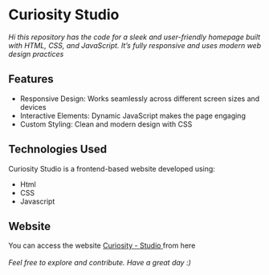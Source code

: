 # Curiosity Studio


_Hi this repository has the code for a sleek and user-friendly homepage built with HTML, CSS, and JavaScript. It’s fully responsive and uses modern web design practices_

## Features 

- Responsive Design: Works seamlessly across different screen sizes and devices
- Interactive Elements: Dynamic JavaScript makes the page engaging
- Custom Styling: Clean and modern design with CSS


## Technologies Used
Curiosity Studio is a frontend-based website developed using:

- Html
- CSS
- Javascript

## Website 

You can access the website [Curiosity - Studio ](https://curiositystudio.netlify.app/) from here 
  \
  \
_Feel free to explore and contribute. Have a great day :)_
